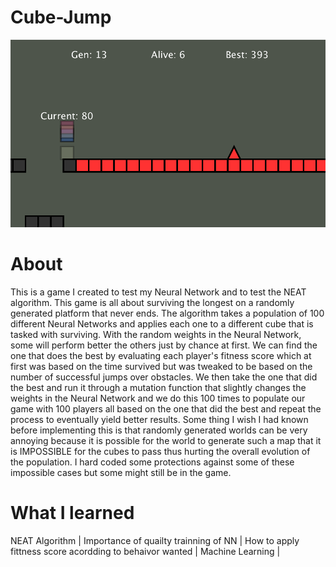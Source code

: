# Cube-Jump

![](Cube-Jump.PNG)

# About
This is a game I created to test my Neural Network and to test the NEAT algorithm. This game is all about surviving the longest on a randomly generated platform that never ends. The algorithm takes a population of 100 different Neural Networks and applies each one to a different cube that is tasked with surviving. With the random weights in the Neural Network, some will perform better the others just by chance at first. We can find the one that does the best by evaluating each player's fitness score which at first was based on the time survived but was tweaked to be based on the number of successful jumps over obstacles. We then take the one that did the best and run it through a mutation function that slightly changes the weights in the Neural Network and we do this 100  times to populate our game with 100 players all based on the one that did the best and repeat the process to eventually yield better results. Some thing I wish I had known before implementing this is that randomly generated worlds can be very annoying because it is possible for the world to generate such a map that it is IMPOSSIBLE for the cubes to pass thus hurting the overall evolution of the population. I hard coded some protections against some of these impossible cases but some might still be in the game.
# What I learned
NEAT Algorithm |
Importance of quailty trainning of NN |
How to apply fittness score acordding to behaivor wanted |
Machine Learning |
